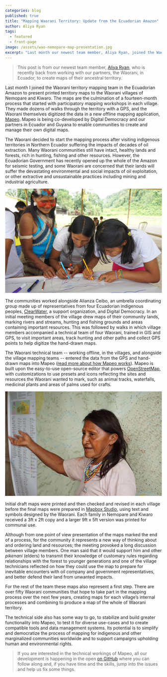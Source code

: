 ```yaml
---
categories: blog
published: true
title: "Mapping Waorani Territory: Update from the Ecuadorian Amazon"
author: Aliya Ryan
tags:
  - featured
  - front-page
image: /assets/wao-nemopare-map-presentation.jpg
excerpt: "Last month our newest team member, Aliya Ryan, joined the Waorani territory mapping team in the Ecuadorian Amazon to present printed territory maps to the Waorani villages of Nemopare and Kiwaro."
---
```

> This post is from our newest team member, [Aliya Ryan](/team/aliya),
> who is recently back from working with our partners, the Waorani,
> in Ecuador, to create maps of their ancestral territory.

Last month I joined the Waorani territory mapping team in the Ecuadorian Amazon to present printed territory maps to the Waorani villages of Nemopare and Kiwaro. The maps are the culmination of a fourteen-month process that started with participatory mapping workshops in each village. They made dozens of walks through the territory with a GPS, and the Waorani themselves digitized the data in a new offline mapping application, [Mapeo](/blog/mapeo-preview/). Mapeo is being co-developed by Digital Democracy and our partners in Ecuador and Guyana to enable communities to create and manage their own digital maps.

The Waorani decided to start the mapping process after visiting indigenous territories in Northern Ecuador suffering the impacts of decades of oil extraction. Many Waorani communities still have intact, healthy lands and forests, rich in hunting, fishing and other resources. However, the Ecuadorian Government has recently opened up the whole of the Amazon for seismic testing, and some Waorani are concerned that their lands will suffer the devastating environmental and social impacts of oil exploitation, or other extractive and unsustainable practices including mining and industrial agriculture.

![Waorani women drawing map](/assets/wao-women-drawing-map.jpg)

The communities worked alongside Alianza Ceibo, an umbrella coordinating group made up of representatives from four Ecuadorian indigenous peoples, [ClearWater](http://giveclearwater.org/), a support organization, and Digital Democracy. In an initial meeting members of the village drew maps of their community lands, marking rivers and streams, hunting and fishing grounds and areas containing important resources. This was followed by walks in which village members accompanied a technical team of four Waorani, trained in GIS and GPS, to visit important areas, track hunting and other paths and collect GPS points to help digitize the hand-drawn maps.

The Waorani technical team -- working offline, in the villages, and alongside the village mapping teams -- entered the data from the GPS and hand-drawn maps into Mapeo ([read more about how Mapeo works](/blog/openstreetmap-without-servers/)). Mapeo is built upon the easy-to-use open-source editor that powers [OpenStreetMap](http://www.openstreetmap.org/), with customizations to use presets and icons reflecting the sites and resources the Waorani wanted to mark, such as animal tracks, waterfalls, medicinal plants and areas of palms used for crafts.

<div class="full-width">
<img alt="Waorani woman explains map" src="/assets/wao-woman-explains-map.jpg">
</div>

Initial draft maps were printed and then checked and revised in each village before the final maps were prepared in [Mapbox Studio](https://www.mapbox.com/mapbox-studio/), using text and symbols designed by the Waorani. Each family in Nemopare and Kiwaro received a 3ft x 2ft copy and a larger 9ft x 5ft version was printed for communal use.

Although from one point of view presentation of the maps marked the end of a process, for the community it represents a new way of thinking about and ordering land and resources; the meeting provoked a long discussion between village members. One man said that it would support him and other *pikenani* (elders) to transmit their knowledge of customary rules regarding relationships with the forest to younger generations and one of the village technicians reflected on how they could use the map to prepare for inevitable encounters with oil company and government representatives, and better defend their land from unwanted impacts.

For the rest of the team these maps also represent a first step. There are over fifty Waorani communities that hope to take part in the mapping process over the next few years, creating maps for each village’s internal processes and combining to produce a map of the whole of Waorani territory.

The technical side also has some way to go, to stabilize and build greater functionality into Mapeo, to test it for diverse use-cases and to create compatible tools and data management systems. Its potential is to simplify and democratize the process of mapping for indigenous and other marginalized communities worldwide and to support campaigns upholding human and environmental rights.

> If you are interested in the technical workings of Mapeo, all our development is happening in the open [on GitHub](https://github.com/digidem/) where you can follow along and, if you have time and the skills, jump into the issues and help us fix some things.
